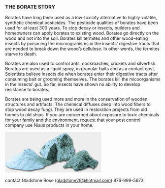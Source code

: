 
### THE BORATE STORY

Borates have long been used as a low-toxicity alternative to highly volatile, synthetic chemical pesticides. The pesticide qualities of borates have been used for at least 300 years. To stop decay or insects, builders and homeowners can apply borates to existing wood. Borates go directly on the wood and not into the soil. Borates kill termites and other wood-eating insects by poisoning the microogranisms in the insects’ digestive tracts that are needed to break down the wood’s cellulose. In other words, the termites starve to death.


Borates are also used to control ants, cockroaches, crickets and silverfish. Borates are used as a liquid spray, in granular baits and as a contact dust. Scientists believe insects die when borates enter their digestive tracts after consuming bait or grooming themselves. The borates kill the micoorganisms in the insects’ gut. So far, insects have shown no ability to develop resistance to borates.

Borates are being used more and more in the conservation of wooden structures and artifacts. The chemical diffuses deep into wood fibers to stop wood decay fungi. They are used in restoration projects from old homes to old ships. If you are concerned about exposure to toxic chemicals for your family and the environment, request that your pest control company use Nisus products in your home.


![](./borateStory.jpg)



contact Gladstone Rose (gladstone28@hotmail.com) 876-999-5673
